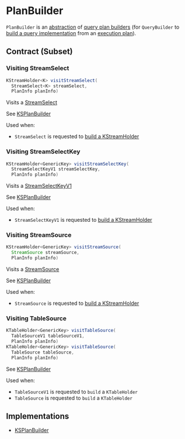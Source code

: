# PlanBuilder

`PlanBuilder` is an [abstraction](#contract) of [query plan builders](#implementations) (for `QueryBuilder` to [build a query implementation](QueryBuilder.md#buildQueryImplementation) from an [execution plan](ExecutionStep.md#build)).

## Contract (Subset)

### <span id="visitStreamSelect"> Visiting StreamSelect

```java
KStreamHolder<K> visitStreamSelect(
  StreamSelect<K> streamSelect,
  PlanInfo planInfo)
```

Visits a [StreamSelect](StreamSelect.md)

See [KSPlanBuilder](KSPlanBuilder.md#visitStreamSelect)

Used when:

* `StreamSelect` is requested to [build a KStreamHolder](StreamSelect.md#build)

### <span id="visitStreamSelectKey"> Visiting StreamSelectKey

```java
KStreamHolder<GenericKey> visitStreamSelectKey(
  StreamSelectKeyV1 streamSelectKey,
  PlanInfo planInfo)
```

Visits a [StreamSelectKeyV1](StreamSelectKeyV1.md)

See [KSPlanBuilder](KSPlanBuilder.md#visitStreamSelectKey)

Used when:

* `StreamSelectKeyV1` is requested to [build a KStreamHolder](StreamSelectKeyV1.md#build)

### <span id="visitStreamSource"> Visiting StreamSource

```java
KStreamHolder<GenericKey> visitStreamSource(
  StreamSource streamSource,
  PlanInfo planInfo)
```

Visits a [StreamSource](StreamSource.md)

See [KSPlanBuilder](KSPlanBuilder.md#visitStreamSource)

Used when:

* `StreamSource` is requested to [build a KStreamHolder](StreamSource.md#build)

### <span id="visitTableSource"> Visiting TableSource

```java
KTableHolder<GenericKey> visitTableSource(
  TableSourceV1 tableSourceV1,
  PlanInfo planInfo)
KTableHolder<GenericKey> visitTableSource(
  TableSource tableSource,
  PlanInfo planInfo)
```

See [KSPlanBuilder](KSPlanBuilder.md#visitTableSource)

Used when:

* `TableSourceV1` is requested to `build` a `KTableHolder`
* `TableSource` is requested to `build` a `KTableHolder`

## Implementations

* [KSPlanBuilder](KSPlanBuilder.md)
